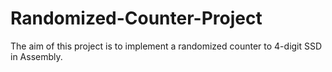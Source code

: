 # Randomized-Counter-Project
The aim of this project is to implement a randomized counter to 4-digit SSD in Assembly. 

